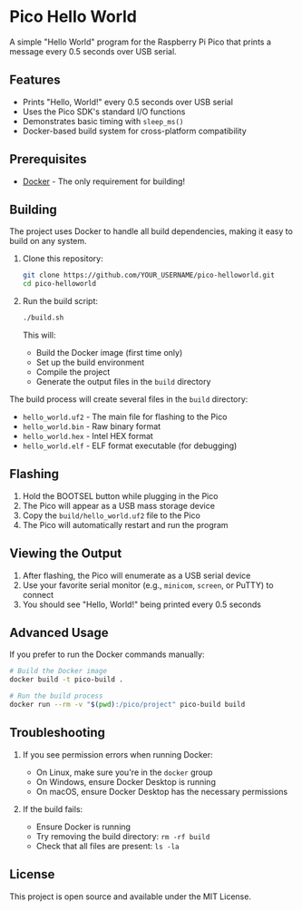 # Pico Hello World

A simple "Hello World" program for the Raspberry Pi Pico that prints a message every 0.5 seconds over USB serial.

## Features

- Prints "Hello, World!" every 0.5 seconds over USB serial
- Uses the Pico SDK's standard I/O functions
- Demonstrates basic timing with `sleep_ms()`
- Docker-based build system for cross-platform compatibility

## Prerequisites

- [Docker](https://www.docker.com/products/docker-desktop/) - The only requirement for building!

## Building

The project uses Docker to handle all build dependencies, making it easy to build on any system.

1. Clone this repository:
   ```bash
   git clone https://github.com/YOUR_USERNAME/pico-helloworld.git
   cd pico-helloworld
   ```

2. Run the build script:
   ```bash
   ./build.sh
   ```

   This will:
   - Build the Docker image (first time only)
   - Set up the build environment
   - Compile the project
   - Generate the output files in the `build` directory

The build process will create several files in the `build` directory:
- `hello_world.uf2` - The main file for flashing to the Pico
- `hello_world.bin` - Raw binary format
- `hello_world.hex` - Intel HEX format
- `hello_world.elf` - ELF format executable (for debugging)

## Flashing

1. Hold the BOOTSEL button while plugging in the Pico
2. The Pico will appear as a USB mass storage device
3. Copy the `build/hello_world.uf2` file to the Pico
4. The Pico will automatically restart and run the program

## Viewing the Output

1. After flashing, the Pico will enumerate as a USB serial device
2. Use your favorite serial monitor (e.g., `minicom`, `screen`, or PuTTY) to connect
3. You should see "Hello, World!" being printed every 0.5 seconds

## Advanced Usage

If you prefer to run the Docker commands manually:

```bash
# Build the Docker image
docker build -t pico-build .

# Run the build process
docker run --rm -v "$(pwd):/pico/project" pico-build build
```

## Troubleshooting

1. If you see permission errors when running Docker:
   - On Linux, make sure you're in the `docker` group
   - On Windows, ensure Docker Desktop is running
   - On macOS, ensure Docker Desktop has the necessary permissions

2. If the build fails:
   - Ensure Docker is running
   - Try removing the build directory: `rm -rf build`
   - Check that all files are present: `ls -la`

## License

This project is open source and available under the MIT License.